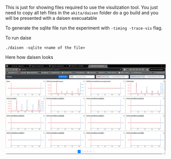 This is just for showing files required to use the visulization tool. 
You just need to copy all teh files in the `akita/daisen` folder do a go build and you will be presented with a daisen execuatable

To generate the sqlite file run the experiment with `-timing -trace-vis` flag.

To run daise
```
./daisen -sqlite <name of the file>
```

Here how daisen looks

![Example Image](./daisen.png)

